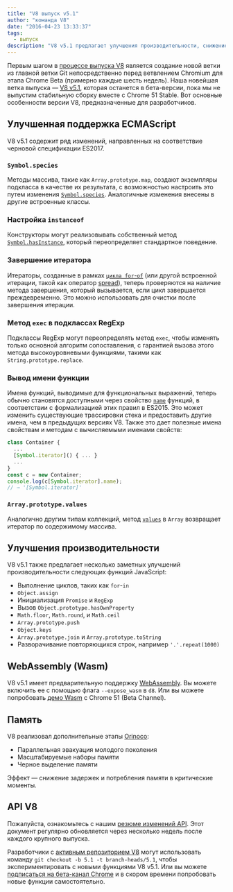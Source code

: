 ```yaml
---
title: "V8 выпуск v5.1"
author: "команда V8"
date: "2016-04-23 13:33:37"
tags: 
  - выпуск
description: "V8 v5.1 предлагает улучшения производительности, снижение задержек и потребления памяти, а также расширенную поддержку функций языка ECMAScript."
---
```

Первым шагом в [процессе выпуска V8](/docs/release-process) является создание новой ветки из главной ветки Git непосредственно перед ветвлением Chromium для этапа Chrome Beta (примерно каждые шесть недель). Наша новейшая ветка выпуска — [V8 v5.1](https://chromium.googlesource.com/v8/v8.git/+log/branch-heads/5.1), которая останется в бета-версии, пока мы не выпустим стабильную сборку вместе с Chrome 51 Stable. Вот основные особенности версии V8, предназначенные для разработчиков.

<!--truncate-->
## Улучшенная поддержка ECMAScript

V8 v5.1 содержит ряд изменений, направленных на соответствие черновой спецификации ES2017.

### `Symbol.species`

Методы массива, такие как `Array.prototype.map`, создают экземпляры подкласса в качестве их результата, с возможностью настроить это путем изменения [`Symbol.species`](https://developer.mozilla.org/en-US/docs/Web/JavaScript/Reference/Global_Objects/Symbol/species). Аналогичные изменения внесены в другие встроенные классы.

### Настройка `instanceof`

Конструкторы могут реализовывать собственный метод [`Symbol.hasInstance`](https://developer.mozilla.org/en-US/docs/Web/JavaScript/Reference/Global_Objects/Symbol#Other_symbols), который переопределяет стандартное поведение.

### Завершение итератора

Итераторы, созданные в рамках [`цикла for`-`of`](https://developer.mozilla.org/en-US/docs/Web/JavaScript/Reference/Statements/for...of) (или другой встроенной итерации, такой как оператор [spread](https://developer.mozilla.org/en-US/docs/Web/JavaScript/Reference/Operators/Spread_operator)), теперь проверяются на наличие метода завершения, который вызывается, если цикл завершается преждевременно. Это можно использовать для очистки после завершения итерации.

### Метод `exec` в подклассах RegExp

Подклассы RegExp могут переопределять метод `exec`, чтобы изменять только основной алгоритм сопоставления, с гарантией вызова этого метода высокоуровневыми функциями, такими как `String.prototype.replace`.

### Вывод имени функции

Имена функций, выводимые для функциональных выражений, теперь обычно становятся доступными через свойство [`name`](https://developer.mozilla.org/en-US/docs/Web/JavaScript/Reference/Global_Objects/Function/name) функций, в соответствии с формализацией этих правил в ES2015. Это может изменить существующие трассировки стека и предоставить другие имена, чем в предыдущих версиях V8. Также это дает полезные имена свойствам и методам с вычисляемыми именами свойств:

```js
class Container {
  ...
  [Symbol.iterator]() { ... }
  ...
}
const c = new Container;
console.log(c[Symbol.iterator].name);
// → '[Symbol.iterator]'
```

### `Array.prototype.values`

Аналогично другим типам коллекций, метод [`values`](https://developer.mozilla.org/en-US/docs/Web/JavaScript/Reference/Global_Objects/Array/values) в `Array` возвращает итератор по содержимому массива.

## Улучшения производительности

V8 v5.1 также предлагает несколько заметных улучшений производительности следующих функций JavaScript:

- Выполнение циклов, таких как `for`-`in`
- `Object.assign`
- Инициализация `Promise` и `RegExp`
- Вызов `Object.prototype.hasOwnProperty`
- `Math.floor`, `Math.round`, и `Math.ceil`
- `Array.prototype.push`
- `Object.keys`
- `Array.prototype.join` и `Array.prototype.toString`
- Разворачивание повторяющихся строк, например `'.'.repeat(1000)`

## WebAssembly (Wasm)

V8 v5.1 имеет предварительную поддержку [WebAssembly](/blog/webassembly-experimental). Вы можете включить ее с помощью флага `--expose_wasm` в `d8`. Или вы можете попробовать [демо Wasm](https://webassembly.github.io/demo/) с Chrome 51 (Beta Channel).

## Память

V8 реализовал дополнительные этапы [Orinoco](/blog/orinoco):

- Параллельная эвакуация молодого поколения
- Масштабируемые наборы памяти
- Черное выделение памяти

Эффект — снижение задержек и потребления памяти в критические моменты.

## API V8

Пожалуйста, ознакомьтесь с нашим [резюме изменений API](https://bit.ly/v8-api-changes). Этот документ регулярно обновляется через несколько недель после каждого крупного выпуска.

Разработчики с [активным репозиторием V8](https://v8.dev/docs/source-code#using-git) могут использовать команду `git checkout -b 5.1 -t branch-heads/5.1`, чтобы экспериментировать с новыми функциями V8 v5.1. Или вы можете [подписаться на бета-канал Chrome](https://www.google.com/chrome/browser/beta.html) и в скором времени попробовать новые функции самостоятельно.
